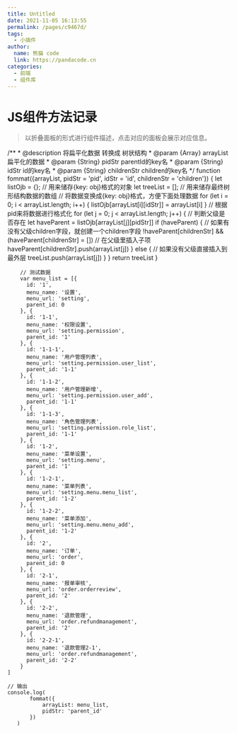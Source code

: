 ```yaml
---
title: Untitled
date: 2021-11-05 16:13:55
permalink: /pages/c9467d/
tags: 
  - 小插件
author: 
  name: 熊猫 code
  link: https://pandacode.cn
categories: 
  - 前端
  - 组件库
---
```


# JS组件方法记录

> 以折叠面板的形式进行组件描述，点击对应的面板会展示对应信息。


<el-collapse accordion>
  <el-collapse-item title="扁平化数据解构转化成树形结构" name="1">
    /**
        * @description 将扁平化数据 转换成 树状结构
        * @param {Array} arrayList 扁平化的数据
        * @param {String} pidStr parentId的key名
        * @param {String} idStr id的key名
        * @param {String} childrenStr children的key名
        */
       function fommat({arrayList, pidStr = 'pid', idStr = 'id', childrenStr = 'children'}) {
           let listOjb = {}; // 用来储存{key: obj}格式的对象
           let treeList = []; // 用来储存最终树形结构数据的数组
           // 将数据变换成{key: obj}格式，方便下面处理数据
           for (let i = 0; i < arrayList.length; i++) {
               listOjb[arrayList[i][idStr]] = arrayList[i]
           }
           // 根据pid来将数据进行格式化
           for (let j = 0; j < arrayList.length; j++) {
               // 判断父级是否存在
               let haveParent = listOjb[arrayList[j][pidStr]] 
               if (haveParent) {
                   // 如果有没有父级children字段，就创建一个children字段
                   !haveParent[childrenStr] && (haveParent[childrenStr] = [])
                   // 在父级里插入子项
                   haveParent[childrenStr].push(arrayList[j])
               } else {
                   // 如果没有父级直接插入到最外层
                   treeList.push(arrayList[j])
               }
           }
           return treeList
       }
            

        // 测试数据
        var menu_list = [{
          id: '1',
          menu_name: '设置',
          menu_url: 'setting',
          parent_id: 0
        }, {
          id: '1-1',
          menu_name: '权限设置',
          menu_url: 'setting.permission',
          parent_id: '1'
        }, {
          id: '1-1-1',
          menu_name: '用户管理列表',
          menu_url: 'setting.permission.user_list',
          parent_id: '1-1'
        }, {
          id: '1-1-2',
          menu_name: '用户管理新增',
          menu_url: 'setting.permission.user_add',
          parent_id: '1-1'
        }, {
          id: '1-1-3',
          menu_name: '角色管理列表',
          menu_url: 'setting.permission.role_list',
          parent_id: '1-1'
        }, {
          id: '1-2',
          menu_name: '菜单设置',
          menu_url: 'setting.menu',
          parent_id: '1'
        }, {
          id: '1-2-1',
          menu_name: '菜单列表',
          menu_url: 'setting.menu.menu_list',
          parent_id: '1-2'
        }, {
          id: '1-2-2',
          menu_name: '菜单添加',
          menu_url: 'setting.menu.menu_add',
          parent_id: '1-2'
        }, {
          id: '2',
          menu_name: '订单',
          menu_url: 'order',
          parent_id: 0
        }, {
          id: '2-1',
          menu_name: '报单审核',
          menu_url: 'order.orderreview',
          parent_id: '2'
        }, {
          id: '2-2',
          menu_name: '退款管理',
          menu_url: 'order.refundmanagement',
          parent_id: '2'
        }, {
          id: '2-2-1',
          menu_name: '退款管理2-1',
          menu_url: 'order.refundmanagement',
          parent_id: '2-2'
        }
    ]
    
    // 输出
    console.log(
           fommat({
               arrayList: menu_list,
               pidStr: 'parent_id'
           })
       )

  </el-collapse-item>
</el-collapse>
